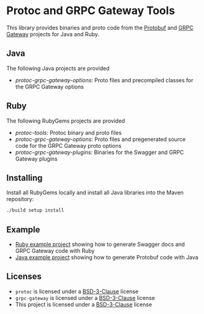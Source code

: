Protoc and GRPC Gateway Tools
=============================

This library provides binaries and proto code from the [Protobuf][protobuf-project] and [GRPC
Gateway][grpc-gateway-project] projects for Java and Ruby.

[protobuf-project]: https://developers.google.com/protocol-buffers/
[grpc-gateway-project]: https://grpc-ecosystem.github.io/grpc-gateway/

## Java

The following Java projects are provided

* _protoc-grpc-gateway-options:_ Proto files and precompiled classes for the GRPC Gateway options

## Ruby

The following RubyGems projects are provided

* _protoc-tools:_ Protoc binary and proto files
* _protoc-grpc-gateway-options:_ Proto files and pregenerated source code for the GRPC Gateway proto options
* _protoc-grpc-gateway-plugins:_ Binaries for the Swagger and GRPC Gateway plugins

## Installing

Install all RubyGems locally and install all Java libraries into the Maven repository:

```bash
./build setup install
```

## Example

* [Ruby example project][ruby-example] showing how to generate Swagger docs and GRPC Gateway code with Ruby
* [Java example project][java-example] showing how to generate Protobuf code with Java

[ruby-example]: ruby/examples/foo_service/
[java-example]: java/examples/foo-service/

## Licenses

* `protoc` is licensed under a [BSD-3-Clause][protoc-license] license
* `grpc-gateway` is licensed under a [BSD-3-Clause][grpc-gateway-license] license
* This project is licensed under a [BSD-3-Clause][protoc-tools-license] license

[protoc-license]: https://raw.githubusercontent.com/protocolbuffers/protobuf/master/LICENSE
[grpc-gateway-license]: https://raw.githubusercontent.com/grpc-ecosystem/grpc-gateway/master/LICENSE.txt
[protoc-tools-license]: https://raw.githubusercontent.com/jochenseeber/protoc-tools/master/LICENSE.txt